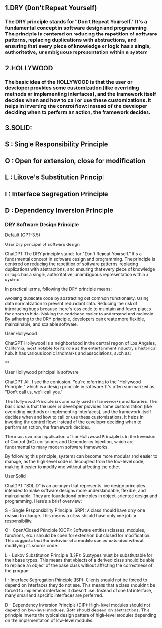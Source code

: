 ## 1.DRY (Don't Repeat Yourself)
### The DRY principle stands for "Don't Repeat Yourself." It's a fundamental concept in software design and programming. The principle is centered on reducing the repetition of software patterns, replacing duplications with abstractions, and ensuring that every piece of knowledge or logic has a single, authoritative, unambiguous representation within a system


## 2.HOLLYWOOD
### The basic idea of the HOLLYWOOD is that the user or developer provides some customization (like overriding methods or implementing interfaces), and the framework itself decides when and how to call or use these customizations. It helps in inverting the control flow: instead of the developer deciding when to perform an action, the framework decides.


## 3.SOLID:
## S : Single Responsibility Principle
## O : Open for extension, close for modification 
## L : Likove's Substitution Principl
## I : Interface Segregation Principle 
## D : Dependency Inversion Principle
### DRY Software Design Principle

Default (GPT-3.5)

User
Dry principal of software design 

ChatGPT
The DRY principle stands for "Don't Repeat Yourself." It's a fundamental concept in software design and programming. The principle is centered on reducing the repetition of software patterns, replacing duplications with abstractions, and ensuring that every piece of knowledge or logic has a single, authoritative, unambiguous representation within a system.

In practical terms, following the DRY principle means:

Avoiding duplicate code by abstracting out common functionality.
Using data normalization to prevent redundant data.
Reducing the risk of introducing bugs because there's less code to maintain and fewer places for errors to hide.
Making the codebase easier to understand and maintain.
By adhering to the DRY principle, developers can create more flexible, maintainable, and scalable software.




User
Hollywood 

ChatGPT
Hollywood is a neighborhood in the central region of Los Angeles, California, most notable for its role as the entertainment industry's historical hub. It has various iconic landmarks and associations, such as:

**



User
Hollywood principal in software 

ChatGPT
Ah, I see the confusion. You're referring to the "Hollywood Principle," which is a design principle in software. It's often summarized as "Don't call us, we'll call you."

The Hollywood Principle is commonly used in frameworks and libraries. The basic idea is that the user or developer provides some customization (like overriding methods or implementing interfaces), and the framework itself decides when and how to call or use these customizations. It helps in inverting the control flow: instead of the developer deciding when to perform an action, the framework decides.

The most common application of the Hollywood Principle is in the Inversion of Control (IoC) containers and Dependency Injection, which are fundamental to many modern software frameworks.

By following this principle, systems can become more modular and easier to manage, as the high-level code is decoupled from the low-level code, making it easier to modify one without affecting the other.




User
Solid 

ChatGPT
"SOLID" is an acronym that represents five design principles intended to make software designs more understandable, flexible, and maintainable. They are foundational principles in object-oriented design and programming. Here's a brief overview:

S - Single Responsibility Principle (SRP): A class should have only one reason to change. This means a class should have only one job or responsibility.

O - Open/Closed Principle (OCP): Software entities (classes, modules, functions, etc.) should be open for extension but closed for modification. This suggests that the behavior of a module can be extended without modifying its source code.

L - Liskov Substitution Principle (LSP): Subtypes must be substitutable for their base types. This means that objects of a derived class should be able to replace an object of the base class without affecting the correctness of the program.

I - Interface Segregation Principle (ISP): Clients should not be forced to depend on interfaces they do not use. This means that a class shouldn't be forced to implement interfaces it doesn't use. Instead of one fat interface, many small and specific interfaces are preferred.

D - Dependency Inversion Principle (DIP): High-level modules should not depend on low-level modules. Both should depend on abstractions. This principle inverts the typical design pattern of high-level modules depending on the implementation of low-level modules.
